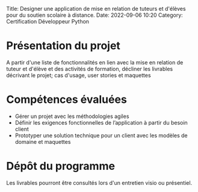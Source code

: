 Title: Designer une application de mise en relation de tuteurs et d'élèves pour du soutien scolaire à distance. 
Date: 2022-09-06 10:20
Category: Certification Développeur Python


# Présentation du projet

A partir d'une liste de fonctionnalités en lien avec la mise en relation de tuteur et d'élève et des activités 
de formation, décliner les livrables décrivant le projet; cas d'usage, user stories et maquettes

# Compétences évaluées

- Gérer un projet avec les méthodologies agiles
- Définir les exigences fonctionnelles de l’application à partir du besoin client
- Prototyper une solution technique pour un client avec les modèles de domaine et maquettes

# Dépôt du programme
Les livrables pourront être consultés lors d'un entretien visio ou présentiel. 

